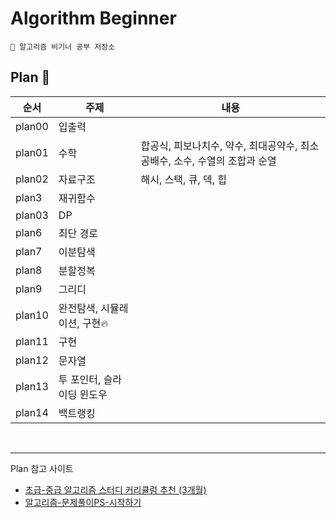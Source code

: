 # Algorithm Beginner

```
🤧 알고리즘 비기너 공부 저장소
```
## Plan 📑
|순서|주제| 내용                                           |
|---|---|----------------------------------------------|
|plan00|입출력||
|plan01|수학| 합공식, 피보나치수, 약수, 최대공약수, 최소공배수, 소수, 수열의 조합과 순열 |
|plan02|자료구조| 해시, 스택, 큐, 덱, 힙                              |
|plan3|재귀함수||
|plan03|DP||
|plan6|최단 경로||
|plan7|이분탐색||
|plan8|분할정복||
|plan9|그리디||
|plan10|완전탐색, 시뮬레이션, 구현🔥||
|plan11|구현||
|plan12|문자열||
|plan13|투 포인터, 슬라이딩 윈도우||
|plan14|백트랭킹||

<br>

---
Plan 참고 사이트
- [초급-중급 알고리즘 스터디 커리큘럼 추천 (3개월)](https://dev-dain.tistory.com/155)
- [알고리즘-문제풀이PS-시작하기](https://plzrun.tistory.com/entry/%EC%95%8C%EA%B3%A0%EB%A6%AC%EC%A6%98-%EB%AC%B8%EC%A0%9C%ED%92%80%EC%9D%B4PS-%EC%8B%9C%EC%9E%91%ED%95%98%EA%B8%B0)
